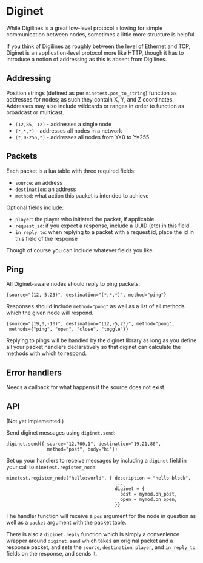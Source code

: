 # Diginet

While Digilines is a great low-level protocol allowing for simple
communication between nodes, sometimes a little more structure is helpful.

If you think of Digilines as roughly between the level of Ethernet and
TCP, Diginet is an application-level protocol more like HTTP, though
it has to introduce a notion of addressing as this is absent from Digilines.

## Addressing

Position strings (defined as per `minetest.pos_to_string`) function as
addresses for nodes; as such they contain X, Y, and Z
coordinates. Addresses may also include wildcards or ranges in order
to function as broadcast or multicast.

* `(12,85,-12)` - addresses a single node
* `(*,*,*)` - addresses all nodes in a network
* `(*,0-255,*)` - addresses all nodes from Y=0 to Y=255

## Packets

Each packet is a lua table with three required fields:

* `source`: an address
* `destination`: an address
* `method`: what action this packet is intended to achieve

Optional fields include:

* `player`: the player who initiated the packet, if applicable
* `request_id`: if you expect a response, include a UUID (etc) in this field
* `in_reply_to`: when replying to a packet with a request id, place the id in this field of the response

Though of course you can include whatever fields you like.

## Ping

All Diginet-aware nodes should reply to ping packets:

    {source="(12,-5,23)", destination="(*,*,*)", method="ping"}

Responses should include `method="pong"` as well as a list of all
methods which the given node will respond.

    {source="(19,0,-10)", destination="(12,-5,23)", method="pong",
     methods={"ping", "open", "close", "toggle"}}

Replying to pings will be handled by the diginet library as long as
you define all your packet handlers declaratively so that diginet can
calculate the methods with which to respond.

## Error handlers

Needs a callback for what happens if the source does not exist.

## API

(Not yet implemented.)

Send diginet messages using `diginet.send`:

    diginet.send({ source="12,700,1", destination="19,21,86",
                   method="post", body="hi"})

Set up your handlers to receive messages by including a `diginet`
field in your call to `minetest.register_node`:

    minetest.register_node("hello:world", { description = "hello block",
                                            ...
                                            diginet = {
                                              post = mymod.on_post,
                                              open = mymod.on_open,
                                            }}

The handler function will receive a `pos` argument for the node in
question as well as a `packet` argument with the packet table.

There is also a `diginet.reply` function which is simply a convenience
wrapper around `diginet.send` which takes an original packet and a
response packet, and sets the `source`, `destination`, `player`, and
`in_reply_to` fields on the response, and sends it.
